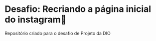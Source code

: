 # Desafio: Recriando a página inicial do instagram💫
Repositório criado para o desafio de Projeto da DIO
